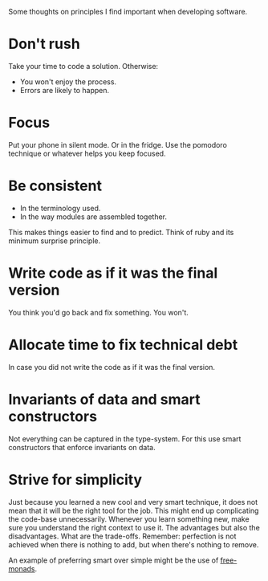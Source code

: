 Some thoughts on principles I find important when developing software.

# Don't rush

Take your time to code a solution. Otherwise:

- You won't enjoy the process.
- Errors are likely to happen.

# Focus

Put your phone in silent mode. Or in the fridge. Use the pomodoro technique or
whatever helps you keep focused. 

# Be consistent

- In the terminology used.
- In the way modules are assembled together.

This makes things easier to find and to predict. Think of ruby and its minimum
surprise principle.

# Write code as if it was the final version

You think you'd go back and fix something. You won't.

# Allocate time to fix technical debt

In case you did not write the code as if it was the final version.

# Invariants of data and smart constructors

Not everything can be captured in the type-system. For this use smart
constructors that enforce invariants on data.

# Strive for simplicity

Just because you learned a new cool and very smart technique, it does not mean
that it will be the right tool for the job. This might end up complicating the
code-base unnecessarily. Whenever you learn something new, make sure you
understand the right context to use it. The advantages but also the
disadvantages. What are the trade-offs. Remember: perfection is not achieved
when there is nothing to add, but when there's nothing to remove.

An example of preferring smart over simple might be the use of
[free-monads](https://markkarpov.com/post/free-monad-considered-harmful.html).

